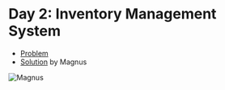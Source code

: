 # Day 2: Inventory Management System

- [Problem](https://adventofcode.com/2018/day/2)
- [Solution](https://github.com/kyeett/adventofcode/tree/master/2018/day-2) by Magnus

![Magnus](https://avatars1.githubusercontent.com/u/737646?s=100&u=0076f6745a279a959157b3c57d325a11340f70c6&v=4)
